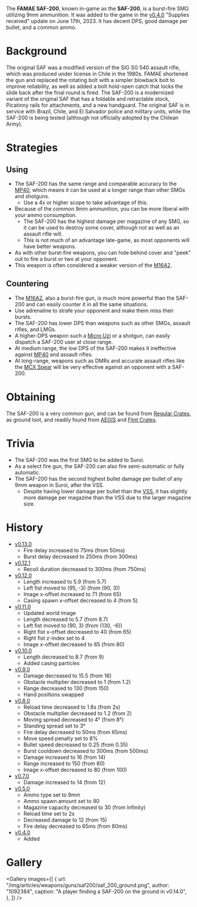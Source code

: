 The **FAMAE SAF-200**, known in-game as the **SAF-200**, is a burst-fire SMG utilizing 9mm ammunition. It was added to the game in the [v0.4.0](https://github.com/HasangerGames/suroi/releases/tag/v0.4.0) "Supplies received" update on June 17th, 2023. It has decent DPS, good damage per bullet, and a common ammo.

# Background

The original SAF was a modified version of the SIG SG 540 assault rifle, which was produced under license in Chile in the 1980s. FAMAE shortened the gun and replaced the rotating bolt with a simpler blowback bolt to improve reliability, as well as added a bolt hold-open catch that locks the slide back after the final round is fired. The SAF-200 is a modernized variant of the original SAF that has a foldable and retractable stock, Picatinny rails for attachments, and a new handguard. The original SAF is in service with Brazil, Chile, and El Salvador police and military units, while the SAF-200 is being tested (although not officially adopted by the Chilean Army).

# Strategies

## Using

- The SAF-200 has the same range and comparable accuracy to the [MP40](/weapons/guns/mp40), which means it can be used at a longer range than other SMGs and shotguns.
  - Use a 4x or higher scope to take advantage of this.
- Because of the common 9mm ammunition, you can be more liberal with your ammo consumption.
  - The SAF-200 has the highest damage per magazine of any SMG, so it can be used to destroy some cover, although not as well as an assault rifle will.
  - This is not much of an advantage late-game, as most opponents will have better weapons.
- As with other burst-fire weapons, you can hide behind cover and "peek" out to fire a burst or two at your opponent.
- This weapon is often considered a weaker version of the [M16A2](/weapons/guns/m16a2).

## Countering

- The [M16A2](/weapons/guns/m16a2), also a burst-fire gun, is much more powerful than the SAF-200 and can easily counter it in all the same situations.
- Use adrenaline to strafe your opponent and make them miss their bursts.
- The SAF-200 has lower DPS than weapons such as other SMGs, assault rifles, and LMGs.
- A higher-DPS weapon such a [Micro Uzi](/weapons/guns/micro_uzi) or a shotgun, can easily dispatch a SAF-200 user at close range.
- At medium range, the low DPS of the SAF-200 makes it ineffective against [MP40](/weapons/guns/mp40) and assault rifles.
- At long-range, weapons such as DMRs and accurate assault rifles like the [MCX Spear](/weapons/guns/mcx_spear) will be very effective against an opponent with a SAF-200.

# Obtaining

The SAF-200 is a very common gun, and can be found from [Regular Crates](/obstacles/regular_crate), as ground loot, and readily found from [AEGIS](/obstacles/aegis_crate) and [Flint Crates](/obstacles/flint_crate).

# Trivia

- The SAF-200 was the first SMG to be added to Suroi.
- As a select fire gun, the SAF-200 can also fire semi-automatic or fully automatic.
- The SAF-200 has the second highest bullet damage per bullet of any 9mm weapon in Suroi, after the VSS.
  - Despite having lower damage per bullet than the [VSS](/weapons/guns/vss), it has slightly more damage per magazine than the VSS due to the larger magazine size.

# History

- [v0.13.0](https://github.com/HasangerGames/suroi/releases/tag/v0.13.0)
  - Fire delay increased to 75ms (from 50ms)
  - Burst delay decreased to 250ms (from 300ms)
- [v0.12.1](https://github.com/HasangerGames/suroi/releases/tag/v0.12.1)
  - Recoil duration decreased to 300ms (from 750ms)
- [v0.12.0](https://github.com/HasangerGames/suroi/releases/tag/v0.12.0)
  - Length increased to 5.9 (from 5.7)
  - Left fist moved to (95, -3) (from (90, 3))
  - Image x-offset increased to 71 (from 65)
  - Casing spawn x-offset decreased to 4 (from 5)
- [v0.11.0](https://github.com/HasangerGames/suroi/releases/tag/v0.11.0)
  - Updated world image
  - Length decreased to 5.7 (from 8.7)
  - Left fist moved to (90, 3) (from (130, -6))
  - Right fist x-offset decreased to 40 (from 65)
  - Right fist z-index set to 4
  - Image x-offset decreased to 65 (from 80)
- [v0.10.0](https://github.com/HasangerGames/suroi/releases/tag/v0.10.0)
  - Length decreased to 8.7 (from 9)
  - Added casing particles
- [v0.9.0](https://github.com/HasangerGames/suroi/releases/tag/v0.9.0)
  - Damage decreased to 15.5 (from 16)
  - Obstacle multiplier decreased to 1 (from 1.2)
  - Range decreased to 130 (from 150)
  - Hand positions swapped
- [v0.8.0](https://github.com/HasangerGames/suroi/releases/tag/v0.8.0)
  - Reload time decreased to 1.8s (from 2s)
  - Obstacle multiplier decreased to 1.2 (from 2)
  - Moving spread decreased to 4° (from 8°)
  - Standing spread set to 3°
  - Fire delay decreased to 50ms (from 65ms)
  - Move speed penalty set to 8%
  - Bullet speed decreased to 0.25 (from 0.35)
  - Burst cooldown decreased to 300ms (from 500ms)
  - Damage increased to 16 (from 14)
  - Range increased to 150 (from 80)
  - Image x-offset decreased to 80 (from 100)
- [v0.7.0](https://github.com/HasangerGames/suroi/releases/tag/v0.7.0)
  - Damage increased to 14 (from 12)
- [v0.5.0](https://github.com/HasangerGames/suroi/releases/tag/v0.5.0)
  - Ammo type set to 9mm
  - Ammo spawn amount set to 90
  - Magazine capacity decreased to 30 (from Infinity)
  - Reload time set to 2s
  - Decreased damage to 12 (from 15)
  - Fire delay decreased to 65ms (from 80ms)
- [v0.4.0](https://github.com/HasangerGames/suroi/releases/tag/v0.4.0)
  - Added

# Gallery

<Gallery
  images={[
    {
      url: "/img/articles/weapons/guns/saf200/saf_200_ground.png",
      author: "1092384",
      caption: "A player finding a SAF-200 on the ground in v0.14.0",
    },
  ]}
/>
